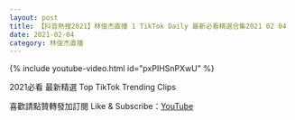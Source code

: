 ```yaml
---
layout: post
title: 【抖音熱搜2021】林俊杰直播 1 TikTok Daily 最新必看精選合集2021 02 04
date: 2021-02-04
category: 林俊杰直播
---
```


{% include youtube-video.html id="pxPIHSnPXwU" %}

2021必看 最新精選 Top TikTok Trending Clips

喜歡請點贊轉發加訂閱 Like & Subscribe：[YouTube](https://www.youtube.com/channel/UCAoR7VcanIPd04uEq_GIylA/videos)

